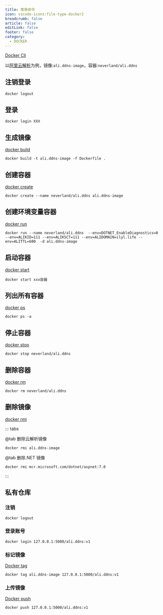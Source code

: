 ```yaml
---
title: 常用命令
icon: vscode-icons:file-type-docker2
breadcrumb: false
article: false
editLink: false
footer: false
category:
  - DOCKER
---
```


[Docker Cli](https://docs.docker.com/engine/reference/commandline/docker/)

以[阿里云解析](aliyun-ddns.md)为例，镜像:`ali.ddns-image`，容器:`neverland/ali.ddns`

## 注销登录

```.NET CLI
docker logout
```

## 登录

```.NET CLi
docker login XXX
```

## 生成镜像

[docker build](https://docs.docker.com/engine/reference/commandline/build/)

```.NET CLI
docker build -t ali.ddns-image -f Dockerfile .
```

## 创建容器

[docker create](https://docs.docker.com/engine/reference/commandline/create/)

```.NET CLI
docker create --name neverland/ali.ddns ali.ddns-image
```

## 创建环境变量容器

[docker run](https://docs.docker.com/engine/reference/commandline/run/)

```.NET CLI
docker run --name neverland/ali.ddns  --env=DOTNET_EnableDiagnostics=0 --env=ALIKID=111 --env=ALIKSCT=111 --env=ALIDOMAIN=ilyl.life --env=ALITTL=600  -d ali.ddns-image
```

## 启动容器

[docker start](https://docs.docker.com/engine/reference/commandline/start/)

```.NET CLI
docker start xxx容器
```

## 列出所有容器

[docker ps](https://docs.docker.com/engine/reference/commandline/ps/)

```.NET CLI
docker ps -a
```

## 停止容器

[docker stop](https://docs.docker.com/engine/reference/commandline/stop/)

```.NET CLI
docker stop neverland/ali.ddns
```

## 删除容器

[docker rm](https://docs.docker.com/engine/reference/commandline/rm/)

```.NET CLI
docker rm neverland/ali.ddns
```

## 删除镜像

[docker rmi](https://docs.docker.com/engine/reference/commandline/rmi/)

::: tabs

@tab 删除云解析镜像

```.NET CLI
docker rmi ali.ddns-image
```

@tab 删除.NET 镜像

```.NET CLI
docker rmi mcr.microsoft.com/dotnet/aspnet:7.0
```

:::

## 私有仓库

### 注销

```.NET CLI
docker logout
```

### 登录账号

```.NET CLI
docker login 127.0.0.1:5000/ali.ddns:v1
```

### 标记镜像

[Docker tag](https://docs.docker.com/engine/reference/commandline/tag/)

```.NET CLI
docker tag ali.ddns-image 127.0.0.1:5000/ali.ddns:v1
```

### 上传镜像

[Docker push](https://docs.docker.com/engine/reference/commandline/push/)

```.NET CLI
docker push 127.0.0.1:5000/ali.ddns:v1
```

